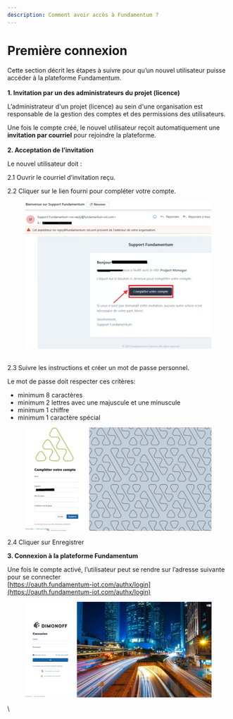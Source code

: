 ```yaml
---
description: Comment avoir accès à Fundamentum ?
---
```


# Première connexion

Cette section décrit les étapes à suivre pour qu’un nouvel utilisateur puisse accéder à la plateforme Fundamentum.\
\
**1. Invitation par un des administrateurs du projet (licence)**

L’administrateur d'un projet (licence) au sein d'une organisation est responsable de la gestion des comptes et des permissions des utilisateurs.

Une fois le compte créé, le nouvel utilisateur reçoit automatiquement une **invitation par courriel** pour rejoindre la plateforme.\
\
**2. Acceptation de l’invitation**

Le nouvel utilisateur doit :

2.1 Ouvrir le courriel d’invitation reçu.

2.2 Cliquer sur le lien fourni pour compléter votre compte.

<figure><img src=".gitbook/assets/image (1).png" alt=""><figcaption></figcaption></figure>

\
2.3 Suivre les instructions et créer un mot de passe personnel.

Le mot de passe doit respecter ces critères:

* minimum 8 caractères
* minimum 2 lettres avec une majuscule et une minuscule
* minimum 1 chiffre
* minimum 1 caractère spécial

<figure><img src=".gitbook/assets/image (4).png" alt=""><figcaption></figcaption></figure>

2.4 Cliquer sur Enregistrer

**3. Connexion à la plateforme Fundamentum**&#x20;

Une fois le compte activé, l’utilisateur peut se rendre sur l’adresse suivante pour se connecter\
[https://oauth.fundamentum-iot.com/authx/login](https://oauth.fundamentum-iot.com/authx/login)

<figure><img src=".gitbook/assets/image (5).png" alt=""><figcaption></figcaption></figure>

\

